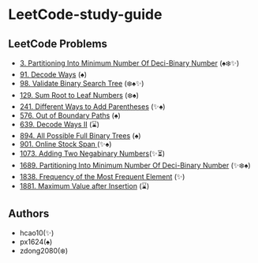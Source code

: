 # LeetCode-study-guide

## LeetCode Problems

- [3.    Partitioning Into Minimum Number Of Deci-Binary Number](/Week001/3) (:spades::snowflake:✨)
- [91.   Decode Ways](/Week004/91) (:spades:)
- [98.   Validate Binary Search Tree](/Week001/98/) (:snowflake::spades:✨)
- [129.  Sum Root to Leaf Numbers](/Week002/129/) (:snowflake::spades:)
- [241.  Different Ways to Add Parentheses](/Week002/241/) (✨:spades:)
- [576.  Out of Boundary Paths](/Week003/576) (:spades:)
- [639.  Decode Ways II](/Week005/639) (:hourglass:)
- [894.  All Possible Full Binary Trees](/Week002/894/) (:spades:)
- [901.  Online Stock Span ](/Week003/901/) (✨:spades:)
- [1073. Adding Two Negabinary Numbers](/Week004/1073)(✨⏳)
- [1689. Partitioning Into Minimum Number Of Deci-Binary Number](/Week001/1689/) (✨:snowflake::spades:)
- [1838. Frequency of the Most Frequent Element](Week005/1838/) (✨)
- [1881. Maximum Value after Insertion](Week006/1881) (:hourglass:)
## Authors
* hcao10(✨)
* px1624(:spades:)
* zdong2080(:snowflake:)
